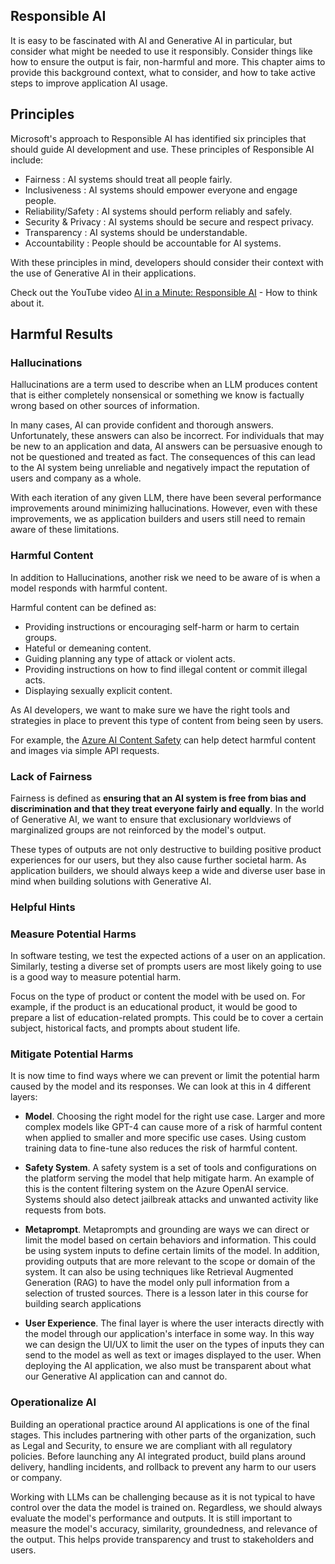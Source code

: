 ## Responsible AI

It is easy to be fascinated with AI and Generative AI in particular, but consider what might be needed to use it responsibly. Consider things like how to ensure the output is fair, non-harmful and more. This chapter aims to provide this background context, what to consider, and how to take active steps to improve application AI usage.

## Principles

Microsoft's approach to Responsible AI has identified six principles that should guide AI development and use. These principles of Responsible AI include:

- Fairness : AI systems should treat all people fairly.
- Inclusiveness : AI systems should empower everyone and engage people.
- Reliability/Safety : AI systems should perform reliably and safely.
- Security & Privacy : AI systems should be secure and respect privacy.
- Transparency : AI systems should be understandable.
- Accountability : People should be accountable for AI systems.

With these principles in mind, developers should consider their context with the use of Generative AI in their applications.

Check out the YouTube video [AI in a Minute: Responsible AI](https://youtu.be/fHEaFDMxFwQ) - How to think about it.

## Harmful Results

### Hallucinations

Hallucinations are a term used to describe when an LLM produces content that is either completely nonsensical or something we know is factually wrong based on other sources of information.

In many cases, AI can provide confident and thorough answers. Unfortunately, these answers can also be incorrect. For individuals that may be new to an application and data, AI answers can be persuasive enough to not be questioned and treated as fact. The consequences of this can lead to the AI system being unreliable and negatively impact the reputation of users and company as a whole.

With each iteration of any given LLM, there have been several performance improvements around minimizing hallucinations. However, even with these improvements, we as application builders and users still need to remain aware of these limitations.

### Harmful Content

In addition to Hallucinations, another risk we need to be aware of is when a model responds with harmful content.

Harmful content can be defined as:

- Providing instructions or encouraging self-harm or harm to certain groups.
- Hateful or demeaning content.
- Guiding planning any type of attack or violent acts.
- Providing instructions on how to find illegal content or commit illegal acts.
- Displaying sexually explicit content.

As AI developers, we want to make sure we have the right tools and strategies in place to prevent this type of content from being seen by users.

For example, the [Azure AI Content Safety](https://learn.microsoft.com/azure/ai-services/content-safety/overview?WT.mc_id=academic-105485-koreyst) can help detect harmful content and images via simple API requests.

### Lack of Fairness

Fairness is defined as **ensuring that an AI system is free from bias and discrimination and that they treat everyone fairly and equally**. In the world of Generative AI, we want to ensure that exclusionary worldviews of marginalized groups are not reinforced by the model's output.

These types of outputs are not only destructive to building positive product experiences for our users, but they also cause further societal harm. As application builders, we should always keep a wide and diverse user base in mind when building solutions with Generative AI.

### Helpful Hints

### Measure Potential Harms

In software testing, we test the expected actions of a user on an application. Similarly, testing a diverse set of prompts users are most likely going to use is a good way to measure potential harm.

Focus on the type of product or content the model with be used on. For example, if the product is an educational product, it would be good to prepare a list of education-related prompts. This could be to cover a certain subject, historical facts, and prompts about student life.

### Mitigate Potential Harms

It is now time to find ways where we can prevent or limit the potential harm caused by the model and its responses. We can look at this in 4 different layers:

- **Model**. Choosing the right model for the right use case. Larger and more complex models like GPT-4 can cause more of a risk of harmful content when applied to smaller and more specific use cases. Using custom training data to fine-tune also reduces the risk of harmful content.

- **Safety System**. A safety system is a set of tools and configurations on the platform serving the model that help mitigate harm. An example of this is the content filtering system on the Azure OpenAI service. Systems should also detect jailbreak attacks and unwanted activity like requests from bots.

- **Metaprompt**. Metaprompts and grounding are ways we can direct or limit the model based on certain behaviors and information. This could be using system inputs to define certain limits of the model. In addition, providing outputs that are more relevant to the scope or domain of the system. It can also be using techniques like Retrieval Augmented Generation (RAG) to have the model only pull information from a selection of trusted sources. There is a lesson later in this course for building search applications

- **User Experience**. The final layer is where the user interacts directly with the model through our application's interface in some way. In this way we can design the UI/UX to limit the user on the types of inputs they can send to the model as well as text or images displayed to the user. When deploying the AI application, we also must be transparent about what our Generative AI application can and cannot do.

### Operationalize AI

Building an operational practice around AI applications is one of the final stages. This includes partnering with other parts of the organization, such as Legal and Security, to ensure we are compliant with all regulatory policies. Before launching any AI integrated product, build plans around delivery, handling incidents, and rollback to prevent any harm to our users or company.

Working with LLMs can be challenging because as it is not typical to have control over the data the model is trained on. Regardless, we should always evaluate the model's performance and outputs. It is still important to measure the model's accuracy, similarity, groundedness, and relevance of the output. This helps provide transparency and trust to stakeholders and users.
